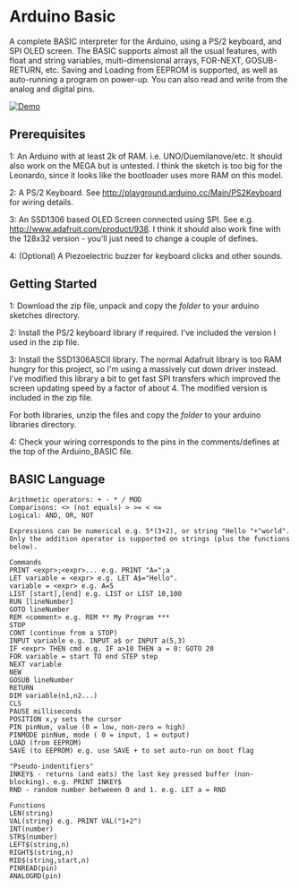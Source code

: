 Arduino Basic
=============
A complete BASIC interpreter for the Arduino, using a PS/2 keyboard, and SPI OLED screen. The BASIC supports almost all the usual features, with float and string variables, multi-dimensional arrays, FOR-NEXT, GOSUB-RETURN, etc. Saving and Loading from EEPROM is supported, as well as auto-running a program on power-up. You can also read and write from the analog and digital pins.

[![Demo](http://img.youtube.com/vi/JB5RXoO1IwQ/0.jpg)](http://www.youtube.com/watch?v=JB5RXoO1IwQ)

Prerequisites
-------------
1: An Arduino with at least 2k of RAM. i.e. UNO/Duemilanove/etc. It should also work on the MEGA but is untested. I think the sketch is too big for the Leonardo, since it looks like the bootloader uses more RAM on this model.

2: A PS/2 Keyboard. See http://playground.arduino.cc/Main/PS2Keyboard for wiring details.

3: An SSD1306 based OLED Screen connected using SPI. See e.g. http://www.adafruit.com/product/938. I think it should also work fine with the 128x32 version - you'll just need to change a couple of defines.

4: (Optional) A Piezoelectric buzzer for keyboard clicks and other sounds.

Getting Started
---------------
1: Download the zip file, unpack and copy the *folder* to your arduino sketches directory.

2: Install the PS/2 keyboard library if required. I've included the version I used in the zip file.

3: Install the SSD1306ASCII library. The normal Adafruit library is too RAM hungry for this project, so I'm using a massively cut down driver instead. I've modified this library a bit to get fast SPI transfers which improved the screen updating speed by a factor of about 4. The modified version is included in the zip file.

For both libraries, unzip the files and copy the *folder* to your arduino libraries directory.

4: Check your wiring corresponds to the pins in the comments/defines at the top of the Arduino_BASIC file.

BASIC Language
--------------
```
Arithmetic operators: + - * / MOD
Comparisons: <> (not equals) > >= < <=
Logical: AND, OR, NOT

Expressions can be numerical e.g. 5*(3+2), or string "Hello "+"world".
Only the addition operator is supported on strings (plus the functions below).

Commands
PRINT <expr>;<expr>... e.g. PRINT "A=";a
LET variable = <expr> e.g. LET A$="Hello".
variable = <expr> e.g. A=5
LIST [start],[end] e.g. LIST or LIST 10,100
RUN [lineNumber]
GOTO lineNumber
REM <comment> e.g. REM ** My Program ***
STOP
CONT (continue from a STOP)
INPUT variable e.g. INPUT a$ or INPUT a(5,3)
IF <expr> THEN cmd e.g. IF a>10 THEN a = 0: GOTO 20
FOR variable = start TO end STEP step
NEXT variable
NEW
GOSUB lineNumber
RETURN
DIM variable(n1,n2...)
CLS
PAUSE milliseconds
POSITION x,y sets the cursor
PIN pinNum, value (0 = low, non-zero = high)
PINMODE pinNum, mode ( 0 = input, 1 = output)
LOAD (from EEPROM)
SAVE (to EEPROM) e.g. use SAVE + to set auto-run on boot flag

"Pseudo-indentifiers"
INKEY$ - returns (and eats) the last key pressed buffer (non-blocking). e.g. PRINT INKEY$
RND - random number betweeen 0 and 1. e.g. LET a = RND

Functions
LEN(string)
VAL(string) e.g. PRINT VAL("1+2")
INT(number)
STR$(number)
LEFT$(string,n)
RIGHT$(string,n)
MID$(string,start,n)
PINREAD(pin)
ANALOGRD(pin)


```

